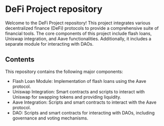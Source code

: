 # DeFi Project repository

Welcome to the DeFi Project repository! This project integrates various decentralized finance (DeFi) protocols to provide a comprehensive suite of financial tools. The core components of this project include flash loans, Uniswap integration, and Aave functionalities. Additionally, it includes a separate module for interacting with DAOs.

## Contents
This repository contains the following major components:

* Flash Loan Module: Implementation of flash loans using the Aave protocol.
* Uniswap Integration: Smart contracts and scripts to interact with Uniswap for swapping tokens and providing liquidity.
* Aave Integration: Scripts and smart contracts to interact with the Aave protocol.
* DAO: Scripts and smart contracts for interacting with DAOs, including governance and voting mechanisms.
